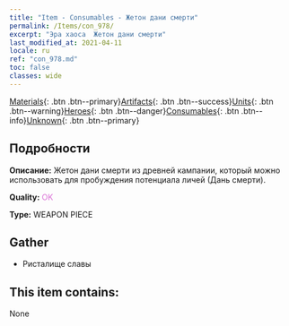 ```yaml
---
title: "Item - Consumables - Жетон дани смерти"
permalink: /Items/con_978/
excerpt: "Эра хаоса  Жетон дани смерти"
last_modified_at: 2021-04-11
locale: ru
ref: "con_978.md"
toc: false
classes: wide
---
```

 [Materials](/ru/Items/){: .btn .btn--primary}[Artifacts](/ru/Items/Artifacts/){: .btn .btn--success}[Units](/ru/Items/Units/){: .btn .btn--warning}[Heroes](/ru/Items/Heroes/){: .btn .btn--danger}[Consumables](/ru/Items/Consumables/){: .btn .btn--info}[Unknown](/ru/Items/Unknown/){: .btn .btn--primary}

## Подробности
 **Описание:** Жетон дани смерти из древней кампании, который можно использовать для пробуждения потенциала личей (Дань смерти).

 **Quality:** <span style="color: #DA70D6">OK</span>

 **Type:** WEAPON PIECE

## Gather

*    Ристалище славы 

## This item contains:

  None

